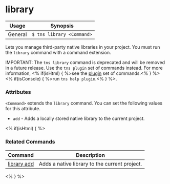 library
==========

Usage | Synopsis
---|---
General | `$ tns library <Command>`

Lets you manage third-party native libraries in your project. You must run the `library` command with a command extension.

IMPORTANT: The `tns library` command is deprecated and will be removed in a future release. Use the `tns plugin` set of commands instead. For more information, <% if(isHtml) { %>see the [plugin](plugin.html) set of commands.<% } %><% if(isConsole) { %>run `tns help plugin`.<% } %>.

### Attributes
`<Command>` extends the `library` command. You can set the following values for this attribute.
* `add` - Adds a locally stored native library to the current project.

<% if(isHtml) { %>
### Related Commands

Command | Description
----------|----------
[library add](library-add.html) | Adds a native library to the current project.
<% } %>